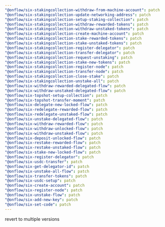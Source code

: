 ```yaml
---
"@onflow/six-stakingcollection-withdraw-from-machine-account": patch
"@onflow/six-stakingcollection-update-networking-address": patch
"@onflow/six-stakingcollection-setup-staking-collection": patch
"@onflow/six-stakingcollection-withdraw-rewarded-tokens": patch
"@onflow/six-stakingcollection-withdraw-unstaked-tokens": patch
"@onflow/six-stakingcollection-create-machine-account": patch
"@onflow/six-stakingcollection-stake-rewarded-tokens": patch
"@onflow/six-stakingcollection-stake-unstaked-tokens": patch
"@onflow/six-stakingcollection-register-delegator": patch
"@onflow/six-stakingcollection-transfer-delegator": patch
"@onflow/six-stakingcollection-request-unstaking": patch
"@onflow/six-stakingcollection-stake-new-tokens": patch
"@onflow/six-stakingcollection-register-node": patch
"@onflow/six-stakingcollection-transfer-node": patch
"@onflow/six-stakingcollection-close-stake": patch
"@onflow/six-stakingcollection-unstake-all": patch
"@onflow/six-withdraw-rewarded-delegated-flow": patch
"@onflow/six-withdraw-unstaked-delegated-flow": patch
"@onflow/six-topshot-setup-collection": patch
"@onflow/six-topshot-transfer-moment": patch
"@onflow/six-delegate-new-locked-flow": patch
"@onflow/six-redelegate-rewarded-flow": patch
"@onflow/six-redelegate-unstaked-flow": patch
"@onflow/six-unstake-delegated-flow": patch
"@onflow/six-withdraw-rewarded-flow": patch
"@onflow/six-withdraw-unlocked-flow": patch
"@onflow/six-withdraw-unstaked-flow": patch
"@onflow/six-deposit-unlocked-flow": patch
"@onflow/six-restake-rewarded-flow": patch
"@onflow/six-restake-unstaked-flow": patch
"@onflow/six-stake-new-locked-flow": patch
"@onflow/six-register-delegator": patch
"@onflow/six-usdc-transfer": patch
"@onflow/six-get-delegator-id": patch
"@onflow/six-unstake-all-flow": patch
"@onflow/six-transfer-tokens": patch
"@onflow/six-usdc-setup": patch
"@onflow/six-create-account": patch
"@onflow/six-register-node": patch
"@onflow/six-unstake-flow": patch
"@onflow/six-add-new-key": patch
"@onflow/six-set-code": patch
---
```


revert to multiple versions
